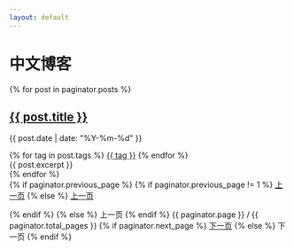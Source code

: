 ```yaml
---
layout: default
---
```


<!-- 
{% for post in site.posts %}
<div class="synopsis">
	<h2>{{ post.date | date_to_string }} </h2>
	<a href="{{ site.baseurl }}{{ post.url }}">{{ post.title }}</a>
	<p>{{ post.excerpt | strip_html }}</p>
</div>
{% endfor %}
 -->


<h1>中文博客</h1>

<!-- 遍历分页后的文章 -->

{% for post in paginator.posts %}
<div class="synopsis">
<h2><a class="tit" href="{{ site.baseurl }}{{ post.url }}">{{ post.title }}</a></h2>
<p class="author">
<span class="date">{{ post.date | date: "%Y-%m-%d" }}</span>
</p>
<div class="tags">
	{% for tag in post.tags %}
	<a class="tag" href="">{{ tag }}</a>
	{% endfor %}
</div>
<div class="excerpt">
{{ post.excerpt }}
</div>
</div>
{% endfor %}

<!-- 分页链接 -->
<div class="pagination">
{% if paginator.previous_page %}
{% if paginator.previous_page != 1 %}
<a href="{{ site.baseurl }}/page{{ paginator.previous_page }}" class="">上一页</a>
{% else %}
<a href="{{ site.baseurl }}/" class="">上一页</a>

{% endif %}
{% else %}
<span class="">上一页</span>
{% endif %}
<span class="page_number ">{{ paginator.page }} / {{ paginator.total_pages }}</span>
{% if paginator.next_page %}
<a href="{{ site.baseurl }}/page{{ paginator.next_page }}" class="">下一页</a>
{% else %}
<span class="">下一页</span>
{% endif %}
</div>